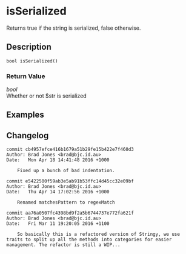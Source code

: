 # isSerialized
Returns true if the string is serialized, false otherwise.

## Description
`bool isSerialized()`


### Return Value
_bool_  
Whether or not $str is serialized

## Examples

## Changelog
```
commit cb4957efce416b1679a51b29fe15b422e7f460d3
Author: Brad Jones <brad@bjc.id.au>
Date:   Mon Apr 18 14:41:48 2016 +1000

    Fixed up a bunch of bad indentation.

commit e5422500f59ab3e5ab91b53ffc14d45cc32e09bf
Author: Brad Jones <brad@bjc.id.au>
Date:   Thu Apr 14 17:02:56 2016 +1000

    Renamed matchesPattern to regexMatch

commit aa76a0507fc4398bd9f2a5b6744737e772fa621f
Author: Brad Jones <brad@bjc.id.au>
Date:   Fri Mar 11 19:20:05 2016 +1100

    So basically this is a refactored version of Stringy, we use traits to split up all the methods into categories for easier management. The refactor is still a WIP...
```